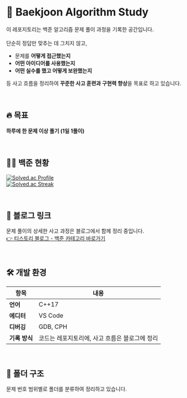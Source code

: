 # 🧠 Baekjoon Algorithm Study

이 레포지토리는 백준 알고리즘 문제 풀이 과정을 기록한 공간입니다.  
<br/>
단순히 정답만 맞추는 데 그치지 않고,  

- 문제를 **어떻게 접근했는지**
- **어떤 아이디어를 사용했는지**
- **어떤 실수를 했고 어떻게 보완했는지**

등 사고 흐름을 정리하여 **꾸준한 사고 훈련과 구현력 향상**을 목표로 하고 있습니다.

<br/>

## 🔥 목표
**하루에 한 문제 이상 풀기 (1일 1풀이)**

<br/>

## 🧑‍💻 백준 현황

[![Solved.ac Profile](http://mazassumnida.wtf/api/generate_badge?boj=kuj0430)](https://solved.ac/kuj0430)
<br/>
[![Solved.ac Streak](http://mazassumnida.wtf/api/attend?boj=kuj0430)](https://solved.ac/kuj0430)

<br/>
        
## 🔗 블로그 링크

문제 풀이의 상세한 사고 과정은 블로그에서 함께 정리 중입니다.  
[👉 티스토리 블로그 - 백준 카테고리 바로가기](https://youjin43.tistory.com/category/%EB%B0%B1%EC%A4%80)

<br/>
        
## 🛠️ 개발 환경

| 항목       | 내용                  |
|------------|-----------------------|
| **언어**    | C++17                 |
| **에디터**  | VS Code               |
| **디버깅**  | GDB, CPH  |
| **기록 방식** | 코드는 레포지토리에, 사고 흐름은 블로그에 정리 |

<br/>
  
## 📁 폴더 구조

문제 번호 범위별로 폴더를 분류하여 정리하고 있습니다.
